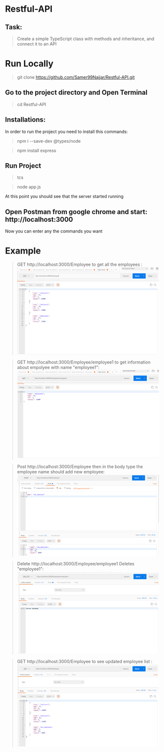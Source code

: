 # Restful-API
## Task:
> Create a simple TypeScript class with methods and inheritance, and connect it to an API

# Run Locally
> git clone https://github.com/Samer99Najjar/Restful-API.git

## Go to the project directory and Open Terminal
> cd Restful-API

## Installations:
In order to run the project you need to install this commands:
> npm i --save-dev @types/node

> npm install express

## Run Project
> tcs

> node app.js


At this point you should see that the server started running 

## Open Postman from google chrome and start: http://localhost:3000

Now you can enter any the commands you want 

# Example

> GET http://localhost:3000/Employee to get all the employees  :
![alt text](https://github.com/Samer99Najjar/Restful-API/blob/main/show_employeepic.PNG)

> GET http://localhost:3000/Employee/employee1 to get information about empolyee with name "employee1":
![alt text](https://github.com/Samer99Najjar/Restful-API/blob/main/get_employeebyname.PNG)

> Post http://localhost:3000/Employee  then in the body type the employee name should add new employee:
![alt text](https://github.com/Samer99Najjar/Restful-API/blob/main/add_employee.PNG)

> Delete http://localhost:3000/Employee/employee1 Deletes "employee1":
![alt text](https://github.com/Samer99Najjar/Restful-API/blob/main/delete_employee.PNG)

> GET http://localhost:3000/Employee to see updated employee list   :
![alt text](https://github.com/Samer99Najjar/Restful-API/blob/main/get_empolyeeafterDeleteAdd.PNG)



